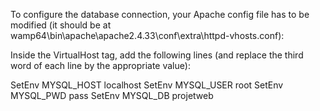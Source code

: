 To configure the database connection, your Apache config file has to be modified (it should be at wamp64\bin\apache\apache2.4.33\conf\extra\httpd-vhosts.conf):

Inside the VirtualHost tag, add the following lines (and replace the third word of each line by the appropriate value):

SetEnv MYSQL_HOST localhost
SetEnv MYSQL_USER root
SetEnv MYSQL_PWD pass
SetEnv MYSQL_DB projetweb
